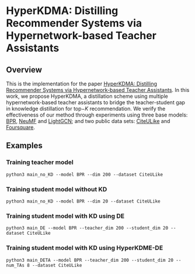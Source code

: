 # HyperKDMA: Distilling Recommender Systems via Hypernetwork-based Teacher Assistants

## Overview
This is the implementation for the paper [HyperKDMA: Distilling Recommender Systems via Hypernetwork-based Teacher Assistants](https://google.com).
In this work, we propose HyperKDMA, a distillation scheme using multiple hypernetwork-based teacher assistants to bridge the teacher-student gap in knowledge distillation for top$-K$ recommendation. We verify the effectiveness of our method through experiments using three base models: [BPR](https://https://arxiv.org/abs/1205.2618), [NeuMF](https://https://arxiv.org/abs/1708.05031) and [LightGCN](https://https://arxiv.org/abs/2002.02126); and two public data sets: [CiteULike](https://https://github.com/js05212/citeulike-t) and [Foursquare](https://https://sites.google.com/site/yangdingqi/home/foursquare-dataset). 


## Examples
### Training teacher model
```
python3 main_no_KD --model BPR --dim 200 --dataset CiteULike 
```

### Training student model without KD
```
python3 main_no_KD --model BPR --dim 20 --dataset CiteULike 
```

### Training student model with KD using DE
```
python3 main_DE --model BPR --teacher_dim 200 --student_dim 20 --dataset CiteULike
```

### Training student model with KD using HyperKDME-DE 
```
python3 main_DETA --model BPR --teacher_dim 200 --student_dim 20 --num_TAs 8 --dataset CiteULike
```
